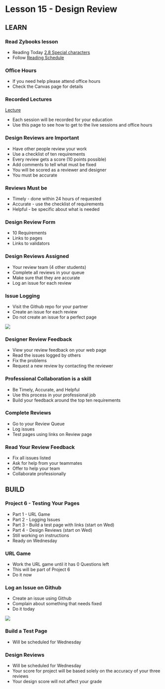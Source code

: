 # Lesson 15 - Design Review
        

## LEARN

### Read Zybooks lesson
* Reading Today [2.8 Special characters](https://learn.zybooks.com/zybook/UNCOBACS200SeamanFall2020/chapter/2/section/8)
* Follow [Reading Schedule](/course/bacs200/docs/ZybooksReading)


### Office Hours
* If you need help please attend office hours
* Check the Canvas page for details


### Recorded Lectures

<a href="/course/bacs200/docs/ZoomLectures" class="unc-button">Lecture</a>

* Each session will be recorded for your education
* Use this page to see how to get to the live sessions and office hours


### Design Reviews are Important
* Have other people review your work
* Use a checklist of ten requirements
* Every review gets a score (10 points possible)
* Add comments to tell what must be fixed
* You will be scored as a reviewer and designer
* You must be accurate


### Reviews Must be 
* Timely - done within 24 hours of requested
* Accurate - use the checklist of requirements
* Helpful - be specific about what is needed


### Design Review Form
* 10 Requirements
* Links to pages
* Links to validators


### Design Reviews Assigned
* Your review team (4 other students)
* Complete all reviews in your queue
* Make sure that they are accurate
* Log an issue for each review


### Issue Logging
* Visit the Github repo for your partner
* Create an issue for each review
* Do not create an issue for a perfect page

![](img/issues.png)


### Designer Review Feedback
* View your review feedback on your web page
* Read the issues logged by others
* Fix the problems
* Request a new review by contacting the reviewer


### Professional Collaboration is a skill
* Be Timely, Accurate, and Helpful
* Use this process in your professional job
* Build your feedback around the top ten requirements


### Complete Reviews
* Go to your Review Queue
* Log issues
* Test pages using links on Review page


### Read Your Review Feedback
* Fix all issues listed
* Ask for help from your teammates
* Offer to help your team 
* Collaborate professionally



## BUILD

### Project 6 - Testing Your Pages
* Part 1 - URL Game
* Part 2 - Logging Issues
* Part 3 - Build a test page with links (start on Wed)
* Part 4 - Design Reviews (start on Wed)
* Still working on instructions
* Ready on Wednesday


### URL Game
* Work the URL game until it has 0 Questions left
* This will be part of Project 6
* Do it now


### Log an Issue on Github
* Create an issue using Github
* Complain about something that needs fixed
* Do it today

![](img/issues.png)


### Build a Test Page
* Will be scheduled for Wednesday


### Design Reviews
* Will be scheduled for Wednesday
* Your score for project will be based solely on the accuracy of your three reviews
* Your design score will not affect your grade

